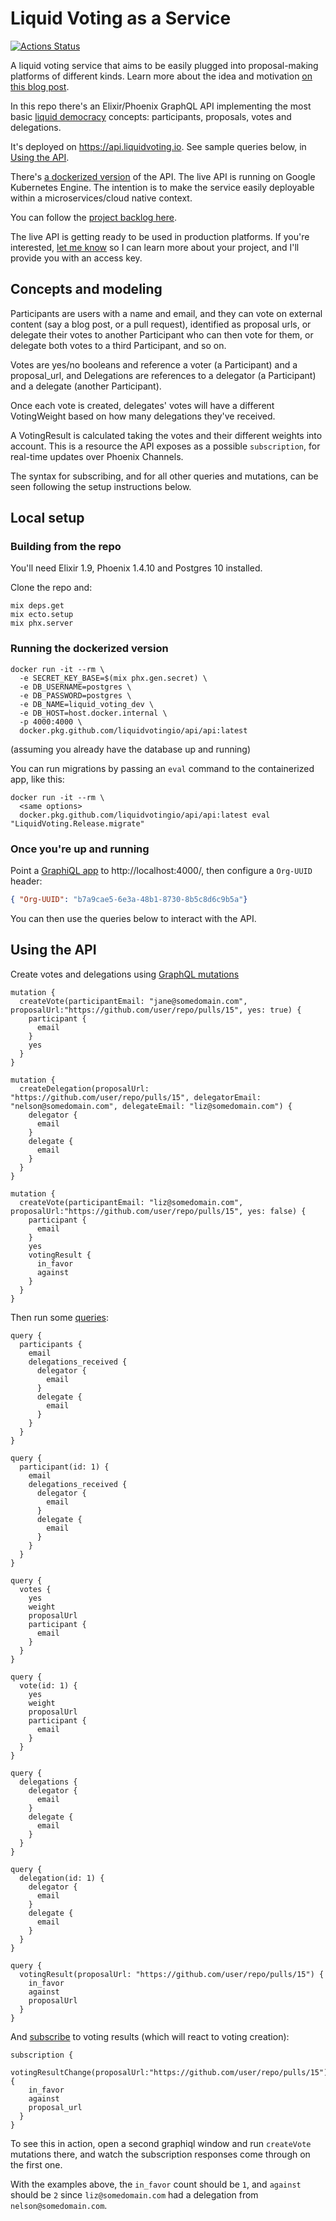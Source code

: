 # Liquid Voting as a Service

[![Actions Status](https://github.com/liquidvotingio/api/workflows/CD/badge.svg)](https://github.com/liquidvotingio/api/actions?query=workflow%3ACD)

A liquid voting service that aims to be easily plugged into proposal-making platforms of different kinds. Learn more about the idea and motivation [on this blog post](https://medium.com/@oliver_azevedo_barnes/liquid-voting-as-a-service-c6e17b81ac1b).

In this repo there's an Elixir/Phoenix GraphQL API implementing the most basic [liquid democracy](https://en.wikipedia.org/wiki/Liquid_democracy) concepts: participants, proposals, votes and delegations.

It's deployed on https://api.liquidvoting.io. See sample queries below, in [Using the API](https://github.com/liquidvotingio/api#using-the-api).

There's [a dockerized version](https://github.com/liquidvotingio/api/packages/81472) of the API. The live API is running on Google Kubernetes Engine. The intention is to make the service easily deployable within a microservices/cloud native context.

You can follow the [project backlog here](https://github.com/orgs/liquidvotingio/projects/1).

The live API is getting ready to be used in production platforms. If you're interested, [let me know](mailto:oli.azevedo.barnes@gmail.com) so I can learn more about your project, and I'll provide you with an access key.

## Concepts and modeling

Participants are users with a name and email, and they can vote on external content (say a blog post, or a pull request), identified as proposal urls, or delegate their votes to another Participant who can then vote for them, or delegate both votes to a third Participant, and so on.

Votes are yes/no booleans and reference a voter (a Participant) and a proposal_url, and Delegations are references to a delegator (a Participant) and a delegate (another Participant).

Once each vote is created, delegates' votes will have a different VotingWeight based on how many delegations they've received.

A VotingResult is calculated taking the votes and their different weights into account. This is a resource the API exposes as a possible `subscription`, for real-time updates over Phoenix Channels.

The syntax for subscribing, and for all other queries and mutations, can be seen following the setup instructions below.

## Local setup

### Building from the repo

You'll need Elixir 1.9, Phoenix 1.4.10 and Postgres 10 installed.

Clone the repo and:

```
mix deps.get
mix ecto.setup
mix phx.server
```

### Running the dockerized version

```
docker run -it --rm \
  -e SECRET_KEY_BASE=$(mix phx.gen.secret) \
  -e DB_USERNAME=postgres \
  -e DB_PASSWORD=postgres \
  -e DB_NAME=liquid_voting_dev \
  -e DB_HOST=host.docker.internal \
  -p 4000:4000 \
  docker.pkg.github.com/liquidvotingio/api/api:latest
```

(assuming you already have the database up and running)

You can run migrations by passing an `eval` command to the containerized app, like this:

```
docker run -it --rm \
  <same options>
  docker.pkg.github.com/liquidvotingio/api/api:latest eval "LiquidVoting.Release.migrate"
```

### Once you're up and running

Point a [GraphiQL app](https://www.electronjs.org/apps/graphiql) to http://localhost:4000/, then configure a `Org-UUID` header:

```json
{ "Org-UUID": "b7a9cae5-6e3a-48b1-8730-8b5c8d6c9b5a"}
```

You can then use the queries below to interact with the API.

## Using the API

Create votes and delegations using [GraphQL mutations](https://graphql.org/learn/queries/#mutations)

```
mutation {
  createVote(participantEmail: "jane@somedomain.com", proposalUrl:"https://github.com/user/repo/pulls/15", yes: true) {
    participant {
      email
    }
    yes
  }
}

mutation {
  createDelegation(proposalUrl: "https://github.com/user/repo/pulls/15", delegatorEmail: "nelson@somedomain.com", delegateEmail: "liz@somedomain.com") {
    delegator {
      email
    }
    delegate {
      email
    }
  }
}

mutation {
  createVote(participantEmail: "liz@somedomain.com", proposalUrl:"https://github.com/user/repo/pulls/15", yes: false) {
    participant {
      email
    }
    yes
    votingResult {
      in_favor
      against
    }
  }
}

```

Then run some [queries](https://graphql.org/learn/queries/#fields):

```
query {
  participants {
    email
    delegations_received {
      delegator {
        email
      }
      delegate {
        email
      }
    }
  }
}

query {
  participant(id: 1) {
    email
    delegations_received {
      delegator {
        email
      }
      delegate {
        email
      }
    }
  }
}

query {
  votes {
    yes
    weight
    proposalUrl
    participant {
      email
    }
  }
}

query {
  vote(id: 1) {
    yes
    weight
    proposalUrl
    participant {
      email
    }
  }
}

query {
  delegations {
    delegator {
      email
    }
    delegate {
      email
    }
  }
}

query {
  delegation(id: 1) {
    delegator {
      email
    }
    delegate {
      email
    }
  }
}

query {
  votingResult(proposalUrl: "https://github.com/user/repo/pulls/15") {
    in_favor
    against
    proposalUrl
  }
}
```

And [subscribe](https://github.com/absinthe-graphql/absinthe/blob/master/guides/subscriptions.md) to voting results (which will react to voting creation):

```
subscription {
  votingResultChange(proposalUrl:"https://github.com/user/repo/pulls/15") {
    in_favor
    against
    proposal_url
  }
}
```

To see this in action, open a second graphiql window and run `createVote` mutations there, and watch the subscription responses come through on the first one.

With the examples above, the `in_favor` count should be `1`, and `against` should be `2` since `liz@somedomain.com` had a delegation from `nelson@somedomain.com`.
